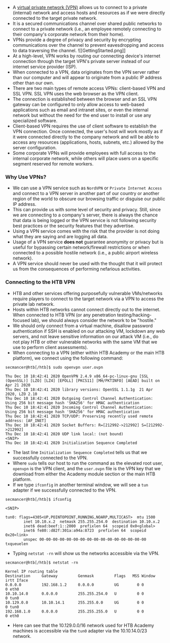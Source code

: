 - A [virtual private network (VPN)](https://en.wikipedia.org/wiki/Virtual_private_network) allows us to connect to a private (internal) network and access hosts and resources as if we were directly connected to the target private network.
- It is a secured communications channel over shared public networks to connect to a private network (i.e., an employee remotely connecting to their company's corporate network from their home). 
- VPNs provide a degree of privacy and security by encrypting communications over the channel to prevent eavesdropping and access to data traversing the channel.
![[GettingStarted.png]]
- At a high-level, VPN works by routing our connecting device's internet connection through the target VPN's private server instead of our internet service provider (ISP). 
- When connected to a VPN, data originates from the VPN server rather than our computer and will appear to originate from a public IP address other than our own.
- There are two main types of remote access VPNs: client-based VPN and SSL VPN. SSL VPN uses the web browser as the VPN client. 
- The connection is established between the browser and an SSL VPN gateway can be configured to only allow access to web-based applications such as email and intranet sites, or even the internal network but without the need for the end user to install or use any specialized software. 
- Client-based VPN requires the use of client software to establish the VPN connection. Once connected, the user's host will work mostly as if it were connected directly to the company network and will be able to access any resources (applications, hosts, subnets, etc.) allowed by the server configuration. 
- Some corporate VPNs will provide employees with full access to the internal corporate network, while others will place users on a specific segment reserved for remote workers.


### Why Use VPNs?
- We can use a VPN service such as `NordVPN` or `Private Internet Access` and connect to a VPN server in another part of our country or another region of the world to obscure our browsing traffic or disguise our public IP address. 
- This can provide us with some level of security and privacy. Still, since we are connecting to a company's server, there is always the chance that data is being logged or the VPN service is not following security best practices or the security features that they advertise. 
- Using a VPN service comes with the risk that the provider is not doing what they are saying and are logging all data. 
- Usage of a VPN service **does not** guarantee anonymity or privacy but is useful for bypassing certain network/firewall restrictions or when connected to a possible hostile network (i.e., a public airport wireless network). 
- A VPN service should never be used with the thought that it will protect us from the consequences of performing nefarious activities.

### Connecting to the HTB VPN
- HTB and other services offering purposefully vulnerable VMs/networks require players to connect to the target network via a VPN to access the private lab network.
- Hosts within HTB networks cannot connect directly out to the internet. When connected to HTB VPN (or any penetration testing/hacking-focused lab), we should always consider the network to be "hostile." 
- We should only connect from a virtual machine, disallow password authentication if SSH is enabled on our attacking VM, lockdown any web servers, and not leave sensitive information on our attack VM (i.e., do not play HTB or other vulnerable networks with the same VM that we use to perform client assessments). 
- When connecting to a VPN (either within HTB Academy or the main HTB platform), we connect using the following command:
```
secmancer@htb[/htb]$ sudo openvpn user.ovpn

Thu Dec 10 18:42:41 2020 OpenVPN 2.4.9 x86_64-pc-linux-gnu [SSL (OpenSSL)] [LZO] [LZ4] [EPOLL] [PKCS11] [MH/PKTINFO] [AEAD] built on Apr 21 2020
Thu Dec 10 18:42:41 2020 library versions: OpenSSL 1.1.1g  21 Apr 2020, LZO 2.10
Thu Dec 10 18:42:41 2020 Outgoing Control Channel Authentication: Using 256 bit message hash 'SHA256' for HMAC authentication
Thu Dec 10 18:42:41 2020 Incoming Control Channel Authentication: Using 256 bit message hash 'SHA256' for HMAC authentication
Thu Dec 10 18:42:41 2020 TCP/UDP: Preserving recently used remote address: [AF_INET]
Thu Dec 10 18:42:41 2020 Socket Buffers: R=[212992->212992] S=[212992->212992]
Thu Dec 10 18:42:41 2020 UDP link local: (not bound)
<SNIP>
Thu Dec 10 18:42:41 2020 Initialization Sequence Completed
```
- The last line `Initialization Sequence Completed` tells us that we successfully connected to the VPN.
- Where `sudo` tells our host to run the command as the elevated root user, `openvpn` is the VPN client, and the `user.ovpn` file is the VPN key that we download from either the Academy module section or the main HTB platform. 
- If we type `ifconfig` in another terminal window, we will see a `tun` adapter if we successfully connected to the VPN.
```
secmancer@htb[/htb]$ ifconfig

<SNIP>

tun0: flags=4305<UP,POINTOPOINT,RUNNING,NOARP,MULTICAST>  mtu 1500
        inet 10.10.x.2  netmask 255.255.254.0  destination 10.10.x.2
        inet6 dead:beef:1::2000  prefixlen 64  scopeid 0x0<global>
        inet6 fe80::d82f:301a:a94a:8723  prefixlen 64  scopeid 0x20<link>
        unspec 00-00-00-00-00-00-00-00-00-00-00-00-00-00-00-00  txqueuelen
```
- Typing `netstat -rn` will show us the networks accessible via the VPN.
```
secmancer@htb[/htb]$ netstat -rn

Kernel IP routing table
Destination     Gateway         Genmask         Flags   MSS Window  irtt Iface
0.0.0.0         192.168.1.2     0.0.0.0         UG        0 0          0 eth0
10.10.14.0      0.0.0.0         255.255.254.0   U         0 0          0 tun0
10.129.0.0      10.10.14.1      255.255.0.0     UG        0 0          0 tun0
192.168.1.0     0.0.0.0         255.255.255.0   U         0 0          0 eth0
```
- Here can see that the 10.129.0.0/16 network used for HTB Academy machines is accessible via the `tun0` adapter via the 10.10.14.0/23 network.